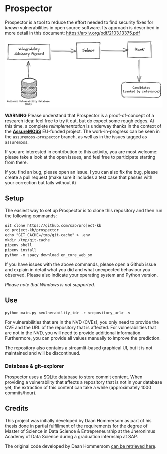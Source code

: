# Prospector

Prospector is a tool to reduce the effort needed to find security fixes for
*known* vulnerabilities in open source software. Its approach is described in more
detail in this document: https://arxiv.org/pdf/2103.13375.pdf


![](docs/img/prospector.png)


**WARNING** Please understand that Prospector is a proof-of-concept of a research idea:
feel free to try it out, but do expect some rough edges. At this time, a complete *reimplementation*
is underway thanks in the context of the **[AssureMOSS](https://assuremoss.eu)** EU-funded project. The work-in-progress
can be seen in the `assuremoss-prospector` branch, as well as in the issues tagged as `assuremoss`.

If you are interested in contribution to this activity, you are most welcome: please take a look at the
open issues, and feel free to participate starting from there.

If you find an bug, please open an issue. I you can also fix the bug, please
create a pull request (make sure it includes a test case that passes with your correction
but fails without it)

## Setup

The easiest way to set up Prospector is to clone this repository and then run the following commands:

```
git clone https://github.com/sap/project-kb
cd project-kb/prospector
echo "GIT_CACHE=/tmp/git-cache" > .env
mkdir /tmp/git-cache
pipenv shell
pipenv install
python -m spacy download en_core_web_sm
```

If you have issues with the above commands, please open a Github issue and
explain in detail what you did and what unexpected behaviour you observed.
Please also indicate your operating system and Python version.

*Please note that Windows is not supported.*

## Use

`python main.py <vulnerability_id> -r <repository_url> -v`

For vulnerabilities that are in the NVD (CVEs), you only need to provide the CVE
and the URL of the repository that is affected. For vulnerabilities that are not
in the NVD, you will need to provide additional information. Furthermore, you
can provide all values manually to improve the prediction.

The repository also contains a streamlit-based graphical UI, but it is not maintained
and will be discontinued.

### Database & git-explorer

Prospector uses a SQLite database to store commit content. When providing a
vulnerability that affects a repository that is not in your database yet, the
extraction of this content can take a while (approximately 1000 commits/hour).

## Credits

This project was initially developed by Daan Hommersom as part of his thesis
done in partial fulfillment of the requirements for the degree of Master of
Science in Data Science & Entrepreneurship at the Jheronimus Academy of Data
Science during a graduation internship at SAP.

The original code developed by Daan Hommersom [can be retrieved
here](https://github.com/SAP/project-kb/releases/tag/DAAN_HOMMERSOM_THESIS).
